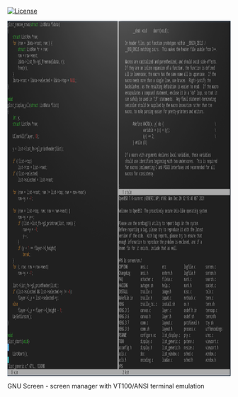 [![License](https://img.shields.io/github/license/alexander-naumov/screen)](https://github.com/alexander-naumov/screen/COPYING)

<img align="center" src="screenshot.png" height="800">


GNU Screen - screen manager with VT100/ANSI terminal emulation
